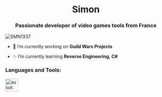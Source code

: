 <h1 align="center">Simon</h1>
<h3 align="center">Passionate developer of video games tools from France</h3>

<p align="left"> <img src="https://komarev.com/ghpvc/?username=shub-ri&label=Profile%20views&color=0e75b6&style=flat" alt="SMN1337" /> </p>

- 🔭 I’m currently working on **Guild Wars Projects**

- ✨ I’m currently learning **Reverse Engineering, C#**

<p align="left">
</p>

<h3 align="left">Languages and Tools:</h3>
<p align="left"> <a href="https://www.autoitscript.com/site/" target="_blank" rel="noreferrer"> <img src="https://seeklogo.com/images/A/autoit-logo-CC4B097310-seeklogo.com.png" alt="autoit" width="40" height="40"/> </a> </p>

